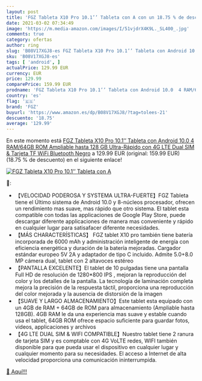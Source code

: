 ```yaml
---
layout: post
title: 'FGZ Tableta X10 Pro 10.1’’ Tableta con A con un 18.75 % de descuento'
date: 2021-03-02 07:34:49
image: 'https://m.media-amazon.com/images/I/51vjdrX4K9L._SL400_.jpg'
comments: true
category: ofertas
author: ring
slug: 'B08V17XGJ8-es FGZ Tableta X10 Pro 10.1’’ Tableta con Android 10.0 4...'
sku: 'B08V17XGJ8-es'
tags: [ 'android', ]
actualPrice: 129.99 EUR
currency: EUR
price: 129.99
comparePrice: 159.99 EUR
prodname: 'FGZ Tableta X10 Pro 10.1’’ Tableta con Android 10.0  4 RAM/64GB ROM Ampliable hasta 128 GB Ultra-Rápido con 4G LTE Dual SIM & Tarjeta TF  WiFi Bluetooth  Negro'
country: 'es'
flag: '🇪🇸'
brand: 'FGZ'
buyurl: 'https://www.amazon.es/dp/B08V17XGJ8/?tag=tolees-21'
descuento: '18.75'
average: '129.99'
---
```


En este momento está [FGZ Tableta X10 Pro 10.1’’ Tableta con Android 10.0  4 RAM/64GB ROM Ampliable hasta 128 GB Ultra-Rápido con 4G LTE Dual SIM & Tarjeta TF  WiFi Bluetooth  Negro](https://www.amazon.es/dp/B08V17XGJ8/?tag=tolees-21) a 129.99 EUR (original: 159.99 EUR) (18.75 %  de descuento) en el siguiente enlace!

[![FGZ Tableta X10 Pro 10.1’’ Tableta con A](https://m.media-amazon.com/images/I/51vjdrX4K9L._SL400_.jpg)](https://www.amazon.es/dp/B08V17XGJ8/?tag=tolees-21)

🔎:

- 【VELOCIDAD PODEROSA Y SYSTEMA ULTRA-FUERTE】FGZ Tableta tiene el Último sistema de Android 10.0 y 8-núcleos procesador, ofrecen un rendimiento mas suave, mas rápido que otro sistema. El tablet esta compatible con todas las applicaciones de Google Play Store, puede descargar diferente applicaciones de manera mas conveniente y rápido en cualquier lugar para satisafacer diferente necesidades.
- 【MÁS CHARACTERÍSTICAS】 FGZ tablet X10 pro también tiene batería incorporada de 6000 mAh y administración inteligente de energía con eficiencia energética y duración de la batería mejoradas. Cargador estándar europeo 5V 2A y adaptador de tipo C incluido. Admite 5.0+8.0 MP cámera dual, tablet con 2 altavoces estéreo
- 【PANTALLA EXCELENTE】El tablet de 10 pulgadas tiene una pantalla Full HD de resolución de 1280*800 IPS , mejoran la reproducción del color y los detalles de la pantalla. La tecnología de laminación completa mejora la precisión de la respuesta táctil, proporciona una reproducción del color mejorada y la ausencia de distorsión de la imagen
- 【SUAVE Y LARGO ALMACENAMIENTO】Este tablet esta equipado con un 4GB de RAM + 64GB de ROM para almacenamiento (Ampliable hasta 128GB). 4GB RAM le da una experiencia mas suave y estable cuando usa el tablet, 64GB ROM ofrece espacio suficiente para guardar fotos, videos, applicaciones y archivos
- 【4G LTE DUAL SIM & WIFI COMPATIBLE】Nuestro tablet tiene 2 ranura de tarjeta SIM y es comptable con 4G VoLTE redes, WIFI también disponible para que pueda usar el dispositivo en cualquier lugar y cualquier momento para su necesidades. El acceso a Internet de alta velocidad proporciona una comunicación ininterrumpida.

[🛒 Aquí!!!](https://www.amazon.es/dp/B08V17XGJ8/?tag=tolees-21)
